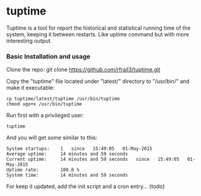tuptime
=======

Tuptime is a tool for report the historical and statistical running time of the system, keeping it between restarts. Like uptime command but with more interesting output.


### Basic Installation and usage

Clone the repo:
	git clone https://github.com/rfrail3/tuptime.git

Copy the "tuptime" file located under "latest/" directory to "/usr/bin/" and make it executable:

	cp tuptime/latest/tuptime /usr/bin/tuptime
	chmod ugo+x /usr/bin/tuptime

Run first with a privileged user:

	tuptime

And you will get some similar to this:

	System startups:	1   since   15:49:05   01-May-2015
	Average uptime: 	14 minutes and 59 seconds
	Current uptime: 	14 minutes and 59 seconds   since   15:49:05   01-May-2015
	Uptime rate: 		100.0 %
	System time: 		14 minutes and 59 seconds

For keep it updated, add the init script and a cron entry... {todo}

